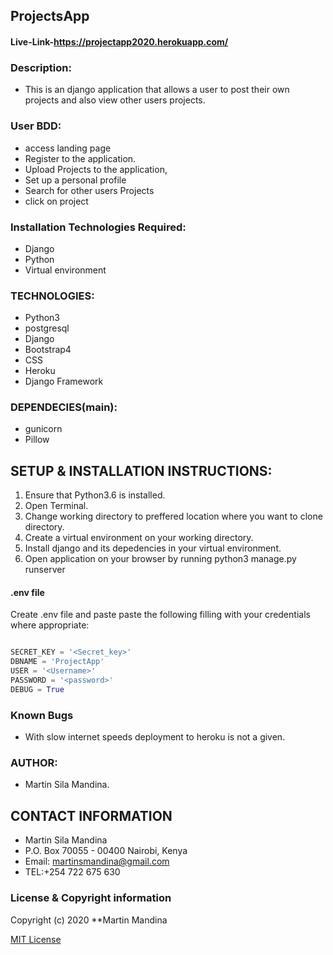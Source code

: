 ## ProjectsApp

#### Live-Link-https://projectapp2020.herokuapp.com/
### Description:
* This is an django application that  allows a user to post their own projects and also view other users projects.
### User BDD:
* access landing page
* Register to the application.
* Upload Projects to the application,
* Set up a personal profile
* Search for other users Projects
* click on project

### Installation Technologies Required:
* Django
* Python
* Virtual environment
### TECHNOLOGIES:
* Python3
* postgresql
* Django
* Bootstrap4
* CSS
* Heroku
* Django Framework
### DEPENDECIES(main):
* gunicorn
* Pillow
## SETUP & INSTALLATION INSTRUCTIONS:
 1. Ensure that Python3.6 is installed.
 2. Open Terminal.
 3. Change working directory to preffered location where you want to clone directory.
 4. Create a virtual environment on your working directory.
 5. Install django and its depedencies in your virtual environment.
 6. Open application on your browser by running python3 manage.py runserver

#### .env file
Create .env file and paste paste the following filling with your credentials where appropriate:
```python

SECRET_KEY = '<Secret_key>'
DBNAME = 'ProjectApp'
USER = '<Username>'
PASSWORD = '<password>'
DEBUG = True
```

### Known Bugs
* With slow internet speeds deployment to heroku is not a given.
### AUTHOR:
* Martin Sila Mandina.
## CONTACT INFORMATION
* Martin Sila Mandina
* P.O. Box 70055 - 00400 Nairobi, Kenya
* Email: martinsmandina@gmail.com
* TEL:+254 722 675 630

### License  & Copyright information
Copyright (c) 2020 **Martin Mandina

[MIT License](./LICENSE)